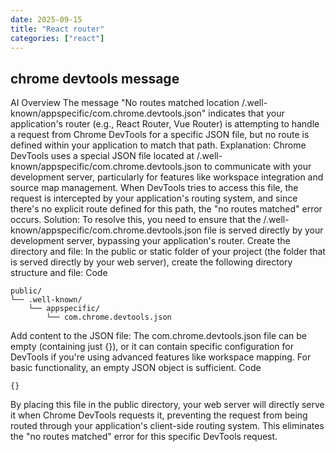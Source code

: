 ```yaml
---
date: 2025-09-15
title: "React router"
categories: ["react"]
---
```


## chrome devtools message

AI Overview
The message "No routes matched location /.well-known/appspecific/com.chrome.devtools.json" indicates that your application's router (e.g., React Router, Vue Router) is attempting to handle a request from Chrome DevTools for a specific JSON file, but no route is defined within your application to match that path.
Explanation:
Chrome DevTools uses a special JSON file located at /.well-known/appspecific/com.chrome.devtools.json to communicate with your development server, particularly for features like workspace integration and source map management. When DevTools tries to access this file, the request is intercepted by your application's routing system, and since there's no explicit route defined for this path, the "no routes matched" error occurs.
Solution:
To resolve this, you need to ensure that the /.well-known/appspecific/com.chrome.devtools.json file is served directly by your development server, bypassing your application's router.
Create the directory and file: In the public or static folder of your project (the folder that is served directly by your web server), create the following directory structure and file:
Code

    public/
    └── .well-known/
        └── appspecific/
            └── com.chrome.devtools.json
Add content to the JSON file: The com.chrome.devtools.json file can be empty (containing just {}), or it can contain specific configuration for DevTools if you're using advanced features like workspace mapping. For basic functionality, an empty JSON object is sufficient.
Code

    {}
By placing this file in the public directory, your web server will directly serve it when Chrome DevTools requests it, preventing the request from being routed through your application's client-side routing system. This eliminates the "no routes matched" error for this specific DevTools request.
